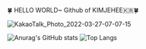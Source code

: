 :four_leaf_clover: HELLO WORLD~ Github of KIMJEHEE🇰🇷:four_leaf_clover:


<!--
**KimJeHee/KimJeHee** is a ✨ _special_ ✨ repository because its `README.md` (this file) appears on your GitHub profile.

Here are some ideas to get you started:

- 🔭 I’m currently working on ...
- 🌱 I’m currently learning ...
- 👯 I’m looking to collaborate on ...
- 🤔 I’m looking for help with ...
- 💬 Ask me about ...
- 📫 How to reach me: ...
- 😄 Pronouns: ...
- ⚡ Fun fact: ...

-->

![KakaoTalk_Photo_2022-03-27-07-07-15](https://user-images.githubusercontent.com/79096475/160258579-e6a7f075-7bcc-4b6c-ba87-42483f46362b.gif)



![Anurag's GitHub stats](https://github-readme-stats.vercel.app/api?username=KimJeHee&show_icons=true&theme=radical)
![Top Langs](https://github-readme-stats.vercel.app/api/top-langs/?username=KimJeHee&layout=true&theme&theme=radical)
